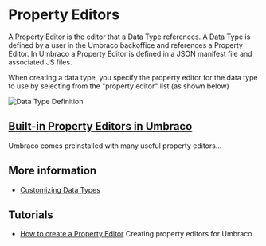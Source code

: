 # Property Editors #

A Property Editor is the editor that a Data Type references. A Data Type is defined by a user in the Umbraco backoffice and references a Property Editor. In Umbraco a Property Editor is defined in a JSON manifest file and associated JS files.

When creating a data type, you specify the property editor for the data type to use by selecting from the "property editor" list (as shown below)

![Data Type Definition](Built-in-Property-Editors/images/Media-Picker-DataType.jpg)

## [Built-in Property Editors in Umbraco](Built-in-Property-Editors/index.md)
Umbraco comes preinstalled with many useful property editors...

## More information
- [Customizing Data Types](../../Data/Data-Types/)

## Tutorials
- [How to create a Property Editor](../../../Extending-Umbraco/Property-Editors/index.md)
Creating property editors for Umbraco
